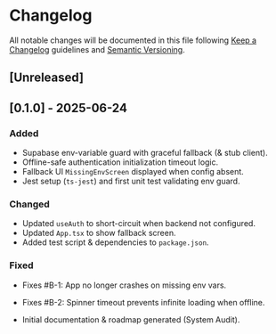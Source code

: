 # Changelog

All notable changes will be documented in this file following [Keep a Changelog](https://keepachangelog.com/en/1.1.0/) guidelines and [Semantic Versioning](https://semver.org/).

## [Unreleased]

## [0.1.0] - 2025-06-24
### Added
- Supabase env-variable guard with graceful fallback (& stub client).
- Offline-safe authentication initialization timeout logic.
- Fallback UI `MissingEnvScreen` displayed when config absent.
- Jest setup (`ts-jest`) and first unit test validating env guard.

### Changed
- Updated `useAuth` to short-circuit when backend not configured.
- Updated `App.tsx` to show fallback screen.
- Added test script & dependencies to `package.json`.

### Fixed
- Fixes #B-1: App no longer crashes on missing env vars.
- Fixes #B-2: Spinner timeout prevents infinite loading when offline.

- Initial documentation & roadmap generated (System Audit).

